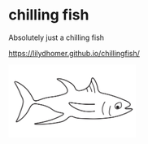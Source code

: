 # chilling fish
Absolutely just a chilling fish

https://lilydhomer.github.io/chillingfish/

<img src="images/fish.png" align="center" width="250">
